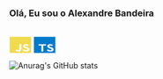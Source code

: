 ### Olá, Eu sou o Alexandre Bandeira

<div style="display: inline_block"><br>
  <img align="center" alt="Rafa-Js" height="30" width="40" src="https://raw.githubusercontent.com/devicons/devicon/master/icons/javascript/javascript-plain.svg">
  <img align="center" alt="Rafa-Ts" height="30" width="40" src="https://raw.githubusercontent.com/devicons/devicon/master/icons/typescript/typescript-plain.svg">
</div>

![Anurag's GitHub stats](https://github-readme-stats.vercel.app/api?username=xandebnd&show_icons=true&theme=radical)
